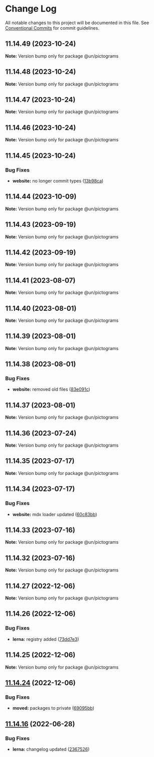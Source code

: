 # Change Log

All notable changes to this project will be documented in this file.
See [Conventional Commits](https://conventionalcommits.org) for commit guidelines.

## 11.14.49 (2023-10-24)

**Note:** Version bump only for package @un/pictograms





## 11.14.48 (2023-10-24)

**Note:** Version bump only for package @un/pictograms





## 11.14.47 (2023-10-24)

**Note:** Version bump only for package @un/pictograms





## 11.14.46 (2023-10-24)

**Note:** Version bump only for package @un/pictograms





## 11.14.45 (2023-10-24)


### Bug Fixes

* **website:** no longer commit types ([13b98ca](https://github.com/carbon-design-system/carbon/commit/13b98ca873487caa77dbc0828da85c9c136ce6a5))





## 11.14.44 (2023-10-09)

**Note:** Version bump only for package @un/pictograms





## 11.14.43 (2023-09-19)

**Note:** Version bump only for package @un/pictograms





## 11.14.42 (2023-09-19)

**Note:** Version bump only for package @un/pictograms





## 11.14.41 (2023-08-07)

**Note:** Version bump only for package @un/pictograms





## 11.14.40 (2023-08-01)

**Note:** Version bump only for package @un/pictograms





## 11.14.39 (2023-08-01)

**Note:** Version bump only for package @un/pictograms





## 11.14.38 (2023-08-01)


### Bug Fixes

* **website:** removed old files ([83e091c](https://github.com/carbon-design-system/carbon/commit/83e091c04153ac227dbad158e999cb4f247c58ce))





## 11.14.37 (2023-08-01)

**Note:** Version bump only for package @un/pictograms





## 11.14.36 (2023-07-24)

**Note:** Version bump only for package @un/pictograms





## 11.14.35 (2023-07-17)

**Note:** Version bump only for package @un/pictograms





## 11.14.34 (2023-07-17)


### Bug Fixes

* **website:** mdx loader updated ([60c83bb](https://github.com/carbon-design-system/carbon/commit/60c83bba74621ba5a93c9718bc49e4cdfbc807b6))





## 11.14.33 (2023-07-16)

**Note:** Version bump only for package @un/pictograms





## 11.14.32 (2023-07-16)

**Note:** Version bump only for package @un/pictograms





## 11.14.27 (2022-12-06)

**Note:** Version bump only for package @un/pictograms

## 11.14.26 (2022-12-06)

### Bug Fixes

- **lerna:** registry added ([73dd7e3](https://github.com/carbon-design-system/carbon/commit/73dd7e367e91bc1a372aa7e3f841f7f24a1b6934))

## 11.14.25 (2022-12-06)

**Note:** Version bump only for package @un/pictograms

## [11.14.24](https://github.com/carbon-design-system/carbon/compare/@un/pictograms@11.14.23...@un/pictograms@11.14.24) (2022-12-06)

### Bug Fixes

- **moved:** packages to private ([69095bb](https://github.com/carbon-design-system/carbon/commit/69095bb6ce7bdaf417a370ed73804d5493876999))

## [11.14.16](https://github.com/carbon-design-system/carbon/compare/@un/pictograms@11.14.15...@un/pictograms@11.14.16) (2022-06-28)

### Bug Fixes

- **lerna:** changelog updated ([2367526](https://github.com/carbon-design-system/carbon/commit/236752651f113088dc7bee3921e5c06213c1f72e))
